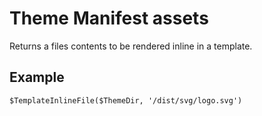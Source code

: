 # Theme Manifest assets

Returns a files contents to be rendered inline in a template.

## Example

```
$TemplateInlineFile($ThemeDir, '/dist/svg/logo.svg')
```

